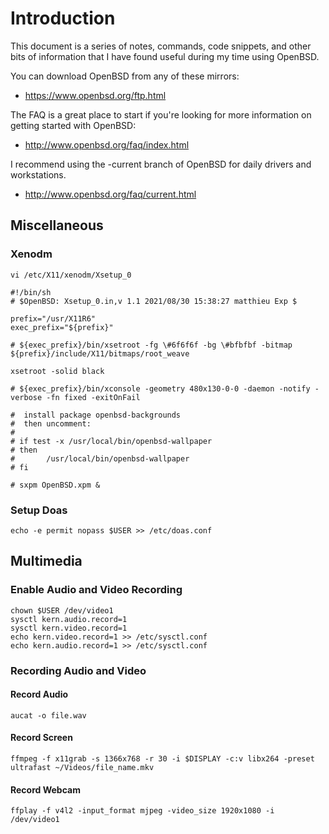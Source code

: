 # Introduction
This document is a series of notes, commands, code snippets, and other bits of information that I have found useful during my time using OpenBSD.

You can download OpenBSD from any of these mirrors:
- https://www.openbsd.org/ftp.html

The FAQ is a great place to start if you're looking for more information on getting started with OpenBSD:
- http://www.openbsd.org/faq/index.html

I recommend using the -current branch of OpenBSD for daily drivers and workstations.
- http://www.openbsd.org/faq/current.html

## Miscellaneous

### Xenodm
```
vi /etc/X11/xenodm/Xsetup_0
```

```
#!/bin/sh
# $OpenBSD: Xsetup_0.in,v 1.1 2021/08/30 15:38:27 matthieu Exp $

prefix="/usr/X11R6"
exec_prefix="${prefix}"

# ${exec_prefix}/bin/xsetroot -fg \#6f6f6f -bg \#bfbfbf -bitmap ${prefix}/include/X11/bitmaps/root_weave

xsetroot -solid black

# ${exec_prefix}/bin/xconsole -geometry 480x130-0-0 -daemon -notify -verbose -fn fixed -exitOnFail

#  install package openbsd-backgrounds
#  then uncomment:
#
# if test -x /usr/local/bin/openbsd-wallpaper
# then
#       /usr/local/bin/openbsd-wallpaper
# fi

# sxpm OpenBSD.xpm &
```

### Setup Doas
```
echo -e permit nopass $USER >> /etc/doas.conf
```

## Multimedia

### Enable Audio and Video Recording
```
chown $USER /dev/video1
sysctl kern.audio.record=1
sysctl kern.video.record=1
echo kern.video.record=1 >> /etc/sysctl.conf
echo kern.audio.record=1 >> /etc/sysctl.conf
```

### Recording Audio and Video

#### Record Audio
```
aucat -o file.wav
```

#### Record Screen
```
ffmpeg -f x11grab -s 1366x768 -r 30 -i $DISPLAY -c:v libx264 -preset ultrafast ~/Videos/file_name.mkv
```

#### Record Webcam
```
ffplay -f v4l2 -input_format mjpeg -video_size 1920x1080 -i /dev/video1
```
